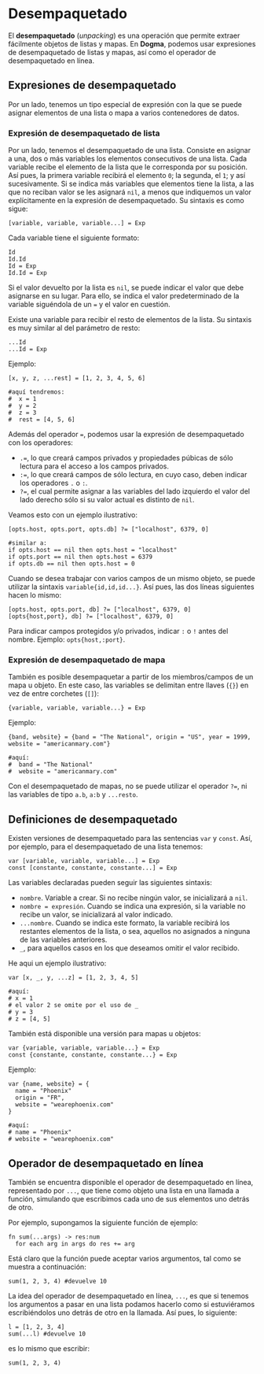 # Desempaquetado

El **desempaquetado** (*unpacking*) es una operación que permite extraer fácilmente objetos de listas y mapas.
En **Dogma**, podemos usar expresiones de desempaquetado de listas y mapas, así como el operador de desempaquetado en línea.

## Expresiones de desempaquetado

Por un lado, tenemos un tipo especial de expresión con la que se puede asignar elementos de una lista o mapa a varios contenedores de datos.

### Expresión de desempaquetado de lista

Por un lado, tenemos el desempaquetado de una lista.
Consiste en asignar a una, dos o más variables los elementos consecutivos de una lista.
Cada variable recibe el elemento de la lista que le corresponda por su posición.
Así pues, la primera variable recibirá el elemento `0`; la segunda, el `1`; y así sucesivamente.
Si se indica más variables que elementos tiene la lista, a las que no reciban valor se les asignará `nil`, a menos que indiquemos un valor explícitamente en la expresión de desempaquetado.
Su sintaxis es como sigue:

```
[variable, variable, variable...] = Exp
```

Cada variable tiene el siguiente formato:

```
Id
Id.Id
Id = Exp
Id.Id = Exp
```

Si el valor devuelto por la lista es `nil`, se puede indicar el valor que debe asignarse en su lugar.
Para ello, se indica el valor predeterminado de la variable siguéndola de un `=` y el valor en cuestión.

Existe una variable para recibir el resto de elementos de la lista.
Su sintaxis es muy similar al del parámetro de resto:

```
...Id
...Id = Exp
```

Ejemplo:

```
[x, y, z, ...rest] = [1, 2, 3, 4, 5, 6]

#aquí tendremos:
#  x = 1
#  y = 2
#  z = 3
#  rest = [4, 5, 6]
```

Además del operador `=`, podemos usar la expresión de desempaquetado con los operadores:

- `.=`, lo que creará campos privados y propiedades púbicas de sólo lectura para el acceso a los campos privados.
- `:=`, lo que creará campos de sólo lectura, en cuyo caso, deben indicar los operadores `.` o `:`.
- `?=`, el cual permite asignar a las variables del lado izquierdo el valor del lado derecho sólo si su valor actual es distinto de `nil`.

Veamos esto con un ejemplo ilustrativo:

```
[opts.host, opts.port, opts.db] ?= ["localhost", 6379, 0]

#similar a:
if opts.host == nil then opts.host = "localhost"
if opts.port == nil then opts.host = 6379
if opts.db == nil then opts.host = 0
```

Cuando se desea trabajar con varios campos de un mismo objeto, se puede utilizar la sintaxis `variable{id,id,id...}`.
Así pues, las dos líneas siguientes hacen lo mismo:

```
[opts.host, opts.port, db] ?= ["localhost", 6379, 0]
[opts{host,port}, db] ?= ["localhost", 6379, 0]
```

Para indicar campos protegidos y/o privados, indicar `:` o `!` antes del nombre.
Ejemplo: `opts{host,:port}`.

### Expresión de desempaquetado de mapa

También es posible desempaquetar a partir de los miembros/campos de un mapa u objeto.
En este caso, las variables se delimitan entre llaves (`{}`) en vez de entre corchetes (`[]`):

```
{variable, variable, variable...} = Exp
```

Ejemplo:

```
{band, website} = {band = "The National", origin = "US", year = 1999, website = "americanmary.com"}

#aquí:
#  band = "The National"
#  website = "americanmary.com"
```

Con el desempaquetado de mapas, no se puede utilizar el operador `?=`, ni las variables de tipo `a.b`, `a:b` y `...resto`.

## Definiciones de desempaquetado

Existen versiones de desempaquetado para las sentencias `var` y `const`.
Así, por ejemplo, para el desempaquetado de una lista tenemos:

```
var [variable, variable, variable...] = Exp
const [constante, constante, constante...] = Exp
```

Las variables declaradas pueden seguir las siguientes sintaxis:

- `nombre`. Variable a crear. Si no recibe ningún valor, se inicializará a `nil`.
- `nombre = expresión`. Cuando se indica una expresión, si la variable no recibe un valor, se inicializará al valor indicado.
- `...nombre`. Cuando se indica este formato, la variable recibirá los restantes elementos de la lista, o sea, aquellos no asignados a ninguna de las variables anteriores.
- `_`, para aquellos casos en los que deseamos omitir el valor recibido.

He aqui un ejemplo ilustrativo:

```
var [x, _, y, ...z] = [1, 2, 3, 4, 5]

#aquí:
# x = 1
# el valor 2 se omite por el uso de _
# y = 3
# z = [4, 5]
```

También está disponible una versión para mapas u objetos:

```
var {variable, variable, variable...} = Exp
const {constante, constante, constante...} = Exp
```

Ejemplo:

```
var {name, website} = {
  name = "Phoenix"
  origin = "FR",
  website = "wearephoenix.com"
}

#aquí:
# name = "Phoenix"
# website = "wearephoenix.com"
```

## Operador de desempaquetado en línea

También se encuentra disponible el operador de desempaquetado en línea, representado por `...`, que tiene como objeto una lista en una llamada a función, simulando que escribimos cada uno de sus elementos uno detrás de otro.

Por ejemplo, supongamos la siguiente función de ejemplo:

```
fn sum(...args) -> res:num
  for each arg in args do res += arg
```

Está claro que la función puede aceptar varios argumentos, tal como se muestra a continuación:

```
sum(1, 2, 3, 4) #devuelve 10
```

La idea del operador de desempaquetado en línea, `...`, es que si tenemos los argumentos a pasar en una lista podamos hacerlo como si estuviéramos escribiéndolos uno detrás de otro en la llamada. Así pues, lo siguiente:

```
l = [1, 2, 3, 4]
sum(...l) #devuelve 10
```

es lo mismo que escribir:

```
sum(1, 2, 3, 4)
```
